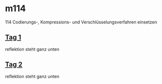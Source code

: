 # m114
114 Codierungs-, Kompressions- und Verschlüsselungsverfahren einsetzen

## [Tag 1](/A_DATEN_CODIEREN_1_1/README.md)
reflektion steht ganz unten

## [Tag 2](/A_DATEN_CODIEREN_2_2/README.md)
reflektion steht ganz unten